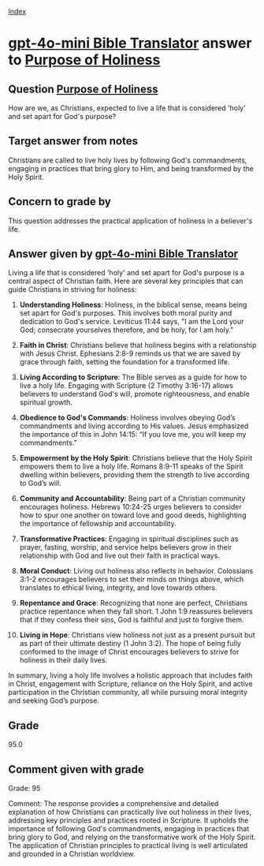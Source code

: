 
[Index](../../index.md)
# [gpt-4o-mini Bible Translator](../../answering_models/gpt-4o-mini_Bible_Translator.md) answer to [Purpose of Holiness](../../questions/Purpose_of_Holiness.md)

## Question [Purpose of Holiness](../../questions/Purpose_of_Holiness.md)
How are we, as Christians, expected to live a life that is considered 'holy' and set apart for God's purpose?

## Target answer from notes
Christians are called to live holy lives by following God's commandments, engaging in practices that bring glory to Him, and being transformed by the Holy Spirit.

## Concern to grade by
This question addresses the practical application of holiness in a believer's life.

## Answer given by [gpt-4o-mini Bible Translator](../../answering_models/gpt-4o-mini_Bible_Translator.md)
Living a life that is considered 'holy' and set apart for God's purpose is a central aspect of Christian faith. Here are several key principles that can guide Christians in striving for holiness:

1. **Understanding Holiness**: Holiness, in the biblical sense, means being set apart for God's purposes. This involves both moral purity and dedication to God's service. Leviticus 11:44 says, "I am the Lord your God; consecrate yourselves therefore, and be holy, for I am holy."

2. **Faith in Christ**: Christians believe that holiness begins with a relationship with Jesus Christ. Ephesians 2:8-9 reminds us that we are saved by grace through faith, setting the foundation for a transformed life.

3. **Living According to Scripture**: The Bible serves as a guide for how to live a holy life. Engaging with Scripture (2 Timothy 3:16-17) allows believers to understand God's will, promote righteousness, and enable spiritual growth.

4. **Obedience to God's Commands**: Holiness involves obeying God’s commandments and living according to His values. Jesus emphasized the importance of this in John 14:15: “If you love me, you will keep my commandments.” 

5. **Empowerment by the Holy Spirit**: Christians believe that the Holy Spirit empowers them to live a holy life. Romans 8:9-11 speaks of the Spirit dwelling within believers, providing them the strength to live according to God’s will.

6. **Community and Accountability**: Being part of a Christian community encourages holiness. Hebrews 10:24-25 urges believers to consider how to spur one another on toward love and good deeds, highlighting the importance of fellowship and accountability.

7. **Transformative Practices**: Engaging in spiritual disciplines such as prayer, fasting, worship, and service helps believers grow in their relationship with God and live out their faith in practical ways. 

8. **Moral Conduct**: Living out holiness also reflects in behavior. Colossians 3:1-2 encourages believers to set their minds on things above, which translates to ethical living, integrity, and love towards others.

9. **Repentance and Grace**: Recognizing that none are perfect, Christians practice repentance when they fall short. 1 John 1:9 reassures believers that if they confess their sins, God is faithful and just to forgive them.

10. **Living in Hope**: Christians view holiness not just as a present pursuit but as part of their ultimate destiny (1 John 3:2). The hope of being fully conformed to the image of Christ encourages believers to strive for holiness in their daily lives.

In summary, living a holy life involves a holistic approach that includes faith in Christ, engagement with Scripture, reliance on the Holy Spirit, and active participation in the Christian community, all while pursuing moral integrity and seeking God’s purpose.

## Grade
95.0

## Comment given with grade
Grade: 95

Comment: The response provides a comprehensive and detailed explanation of how Christians can practically live out holiness in their lives, addressing key principles and practices rooted in Scripture. It upholds the importance of following God's commandments, engaging in practices that bring glory to God, and relying on the transformative work of the Holy Spirit. The application of Christian principles to practical living is well articulated and grounded in a Christian worldview.
